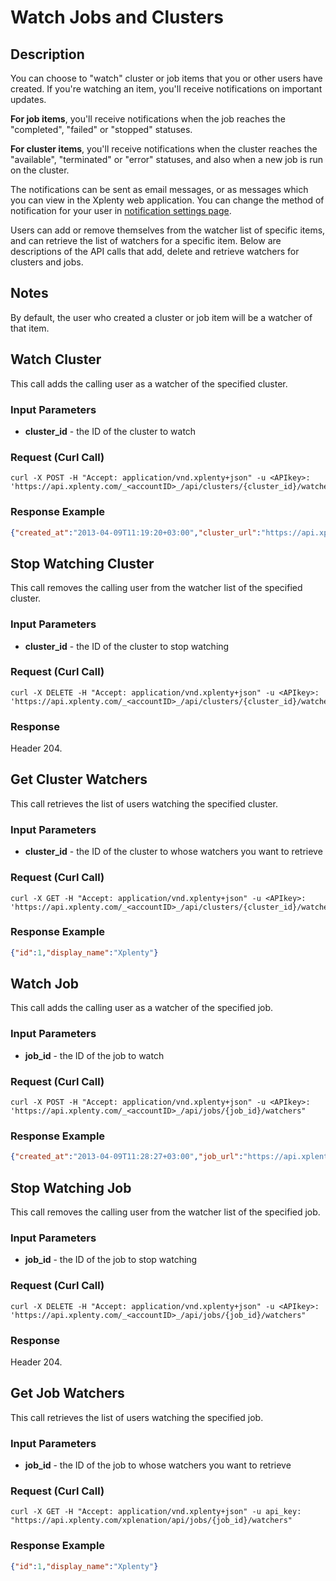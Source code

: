 # Watch Jobs and Clusters

## Description
You can choose to "watch" cluster or job items that you or other users have created. 
If you're watching an item, you'll receive notifications on important updates.

**For job items**, you'll receive notifications when the job reaches the "completed", "failed" or "stopped" statuses.

**For cluster items**, you'll receive notifications when the cluster reaches the "available", "terminated" or "error" statuses,
and also when a new job is run on the cluster.

The notifications can be sent as email messages, or as messages which you can view in the Xplenty web application.
You can change the method of notification for your user in [notification settings page](https://app.xplenty.com/settings/notifications).

Users can add or remove themselves from the watcher list of specific items, and can retrieve the list of watchers for a specific item.
Below are descriptions of the API calls that add, delete and retrieve watchers for clusters and jobs.

## Notes
By default, the user who created a cluster or job item will be a watcher of that item.

## Watch Cluster
This call adds the calling user as a watcher of the specified cluster.

### Input Parameters
* **cluster_id** - the ID of the cluster to watch

### Request (Curl Call)
```shell
curl -X POST -H "Accept: application/vnd.xplenty+json" -u <APIkey>: 'https://api.xplenty.com/_<accountID>_/api/clusters/{cluster_id}/watchers"
```

### Response Example
```json
{"created_at":"2013-04-09T11:19:20+03:00","cluster_url":"https://api.xplenty.com/xplenation/api/clusters/370"}
```

## Stop Watching Cluster
This call removes the calling user from the watcher list of the specified cluster.

### Input Parameters
* **cluster_id** - the ID of the cluster to stop watching

### Request (Curl Call)
```shell
curl -X DELETE -H "Accept: application/vnd.xplenty+json" -u <APIkey>: 'https://api.xplenty.com/_<accountID>_/api/clusters/{cluster_id}/watchers"
```

### Response
Header 204.

## Get Cluster Watchers
This call retrieves the list of users watching the specified cluster.

### Input Parameters
* **cluster_id** - the ID of the cluster to whose watchers you want to retrieve

### Request (Curl Call)
```shell
curl -X GET -H "Accept: application/vnd.xplenty+json" -u <APIkey>: 'https://api.xplenty.com/_<accountID>_/api/clusters/{cluster_id}/watchers"
```

### Response Example
```json
{"id":1,"display_name":"Xplenty"}
```

## Watch Job
This call adds the calling user as a watcher of the specified job.

### Input Parameters
* **job_id** - the ID of the job to watch

### Request (Curl Call)
```shell
curl -X POST -H "Accept: application/vnd.xplenty+json" -u <APIkey>: 'https://api.xplenty.com/_<accountID>_/api/jobs/{job_id}/watchers"
```

### Response Example
```json
{"created_at":"2013-04-09T11:28:27+03:00","job_url":"https://api.xplenty.com/xplenation/api/jobs/492"}
```

## Stop Watching Job
This call removes the calling user from the watcher list of the specified job.

### Input Parameters
* **job_id** - the ID of the job to stop watching

### Request (Curl Call)
```shell
curl -X DELETE -H "Accept: application/vnd.xplenty+json" -u <APIkey>: 'https://api.xplenty.com/_<accountID>_/api/jobs/{job_id}/watchers"
```

### Response
Header 204.

## Get Job Watchers
This call retrieves the list of users watching the specified job.

### Input Parameters
* **job_id** - the ID of the job to whose watchers you want to retrieve

### Request (Curl Call)
```shell
curl -X GET -H "Accept: application/vnd.xplenty+json" -u api_key: "https://api.xplenty.com/xplenation/api/jobs/{job_id}/watchers"
```

### Response Example
```json
{"id":1,"display_name":"Xplenty"}
```

